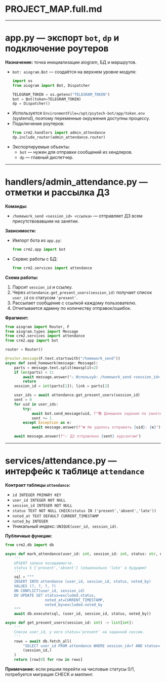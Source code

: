# PROJECT_MAP.full.md

---

# app.py — экспорт `bot`, `dp` и подключение роутеров

**Назначение:** точка инициализации aiogram, БД и маршрутов.

- `bot: aiogram.Bot` — создаётся на верхнем уровне модуля:
  ```python
  import os
  from aiogram import Bot, Dispatcher

  TELEGRAM_TOKEN = os.getenv("TELEGRAM_TOKEN")
  bot = Bot(token=TELEGRAM_TOKEN)
  dp = Dispatcher()
  ```
- Используется `EnvironmentFile=/opt/psytech-bot/app/token.env` (systemd), поэтому переменные окружения доступны процессу.
- Подключение роутеров:
  ```python
  from crm2.handlers import admin_attendance
  dp.include_router(admin_attendance.router)
  ```
- Экспортируемые объекты:
  - `bot` — нужен для отправки сообщений из хендлеров.
  - `dp` — главный диспетчер.

---

# handlers/admin_attendance.py — отметки и рассылка ДЗ

**Команды:**
- `/homework_send <session_id> <ссылка>` — отправляет ДЗ всем присутствовавшим на занятии.

**Зависимости:**
- Импорт бота из `app.py`:
  ```python
  from crm2.app import bot
  ```
- Сервис работы с БД:
  ```python
  from crm2.services import attendance
  ```

**Схема работы:**
1. Парсит `session_id` и ссылку.
2. Через `attendance.get_present_users(session_id)` получает список `user_id` со статусом `'present'`.
3. Рассылает сообщение с ссылкой каждому пользователю.
4. Отчитывается админу по количеству отправок/ошибок.

**Фрагмент:**
```python
from aiogram import Router, F
from aiogram.types import Message
from crm2.services import attendance
from crm2.app import bot

router = Router()

@router.message(F.text.startswith("/homework_send"))
async def send_homework(message: Message):
    parts = message.text.split(maxsplit=2)
    if len(parts) < 3:
        await message.answer("⚠️ Используй: /homework_send <session_id> <ссылка>")
        return
    session_id = int(parts[1]); link = parts[2]

    user_ids = await attendance.get_present_users(session_id)
    sent = 0
    for uid in user_ids:
        try:
            await bot.send_message(uid, f"📚 Домашнее задание по занятию {session_id}:\n{link}")
            sent += 1
        except Exception as e:
            await message.answer(f"❌ Не удалось отправить {uid}: {e}")

    await message.answer(f"✅ ДЗ отправлено {sent} курсантам")
```

---

# services/attendance.py — интерфейс к таблице `attendance`

**Контракт таблицы `attendance`:**
- `id INTEGER PRIMARY KEY`
- `user_id INTEGER NOT NULL`
- `session_id INTEGER NOT NULL`
- `status TEXT NOT NULL CHECK(status IN ('present','absent','late'))`
- `noted_at TEXT DEFAULT CURRENT_TIMESTAMP`
- `noted_by INTEGER`
- Уникальный индекс: `UNIQUE(user_id, session_id)`.

**Публичные функции:**
```python
from crm2.db import db

async def mark_attendance(user_id: int, session_id: int, status: str, noted_by: int):
    '''
    UPSERT записи посещаемости.
    status ∈ {'present','absent'} (опционально 'late' в будущем)
    '''
    sql = """
    INSERT INTO attendance (user_id, session_id, status, noted_by)
    VALUES (?, ?, ?, ?)
    ON CONFLICT(user_id, session_id)
    DO UPDATE SET status=excluded.status,
                  noted_at=CURRENT_TIMESTAMP,
                  noted_by=excluded.noted_by
    """
    await db.execute(sql, (user_id, session_id, status, noted_by))

async def get_present_users(session_id: int) -> list[int]:
    '''
    Список user_id, у кого status='present' на заданной сессии.
    '''
    rows = await db.fetch_all(
        "SELECT user_id FROM attendance WHERE session_id=? AND status='present'",
        (session_id,)
    )
    return [row[0] for row in rows]
```

**Примечание:** если решим перейти на числовые статусы 0/1, потребуется миграция CHECK и маппинг.

